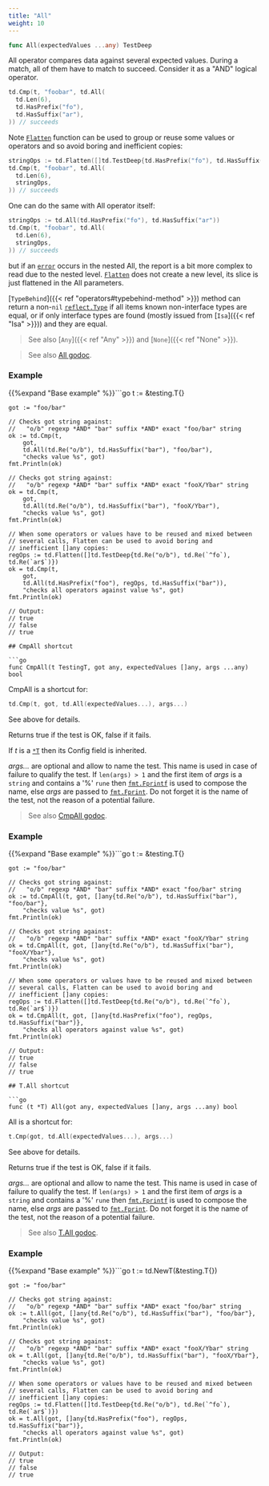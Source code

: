 ```yaml
---
title: "All"
weight: 10
---
```


```go
func All(expectedValues ...any) TestDeep
```

All operator compares data against several expected values. During
a match, all of them have to match to succeed. Consider it
as a "AND" logical operator.

```go
td.Cmp(t, "foobar", td.All(
  td.Len(6),
  td.HasPrefix("fo"),
  td.HasSuffix("ar"),
)) // succeeds
```

Note [`Flatten`](https://pkg.go.dev/github.com/maxatome/go-testdeep/td#Flatten) function can be used to group or reuse some values or
operators and so avoid boring and inefficient copies:

```go
stringOps := td.Flatten([]td.TestDeep{td.HasPrefix("fo"), td.HasSuffix("ar")})
td.Cmp(t, "foobar", td.All(
  td.Len(6),
  stringOps,
)) // succeeds
```

One can do the same with All operator itself:

```go
stringOps := td.All(td.HasPrefix("fo"), td.HasSuffix("ar"))
td.Cmp(t, "foobar", td.All(
  td.Len(6),
  stringOps,
)) // succeeds
```

but if an [`error`](https://pkg.go.dev/builtin#error) occurs in the nested All, the report is a bit more
complex to read due to the nested level. [`Flatten`](https://pkg.go.dev/github.com/maxatome/go-testdeep/td#Flatten) does not create
a new level, its slice is just flattened in the All parameters.

[`TypeBehind`]({{< ref "operators#typebehind-method" >}}) method can return a non-`nil` [`reflect.Type`](https://pkg.go.dev/reflect#Type) if all items
known non-interface types are equal, or if only interface types
are found (mostly issued from [`Isa`]({{< ref "Isa" >}})) and they are equal.

> See also [`Any`]({{< ref "Any" >}}) and [`None`]({{< ref "None" >}}).


> See also [<i class='fas fa-book'></i> All godoc](https://pkg.go.dev/github.com/maxatome/go-testdeep/td#All).

### Example

{{%expand "Base example" %}}```go
	t := &testing.T{}

	got := "foo/bar"

	// Checks got string against:
	//   "o/b" regexp *AND* "bar" suffix *AND* exact "foo/bar" string
	ok := td.Cmp(t,
		got,
		td.All(td.Re("o/b"), td.HasSuffix("bar"), "foo/bar"),
		"checks value %s", got)
	fmt.Println(ok)

	// Checks got string against:
	//   "o/b" regexp *AND* "bar" suffix *AND* exact "fooX/Ybar" string
	ok = td.Cmp(t,
		got,
		td.All(td.Re("o/b"), td.HasSuffix("bar"), "fooX/Ybar"),
		"checks value %s", got)
	fmt.Println(ok)

	// When some operators or values have to be reused and mixed between
	// several calls, Flatten can be used to avoid boring and
	// inefficient []any copies:
	regOps := td.Flatten([]td.TestDeep{td.Re("o/b"), td.Re(`^fo`), td.Re(`ar$`)})
	ok = td.Cmp(t,
		got,
		td.All(td.HasPrefix("foo"), regOps, td.HasSuffix("bar")),
		"checks all operators against value %s", got)
	fmt.Println(ok)

	// Output:
	// true
	// false
	// true

```{{% /expand%}}
## CmpAll shortcut

```go
func CmpAll(t TestingT, got any, expectedValues []any, args ...any) bool
```

CmpAll is a shortcut for:

```go
td.Cmp(t, got, td.All(expectedValues...), args...)
```

See above for details.

Returns true if the test is OK, false if it fails.

If *t* is a [`*T`](https://pkg.go.dev/github.com/maxatome/go-testdeep/td#T) then its Config field is inherited.

*args...* are optional and allow to name the test. This name is
used in case of failure to qualify the test. If `len(args) > 1` and
the first item of *args* is a `string` and contains a '%' `rune` then
[`fmt.Fprintf`](https://pkg.go.dev/fmt#Fprintf) is used to compose the name, else *args* are passed to
[`fmt.Fprint`](https://pkg.go.dev/fmt#Fprint). Do not forget it is the name of the test, not the
reason of a potential failure.


> See also [<i class='fas fa-book'></i> CmpAll godoc](https://pkg.go.dev/github.com/maxatome/go-testdeep/td#CmpAll).

### Example

{{%expand "Base example" %}}```go
	t := &testing.T{}

	got := "foo/bar"

	// Checks got string against:
	//   "o/b" regexp *AND* "bar" suffix *AND* exact "foo/bar" string
	ok := td.CmpAll(t, got, []any{td.Re("o/b"), td.HasSuffix("bar"), "foo/bar"},
		"checks value %s", got)
	fmt.Println(ok)

	// Checks got string against:
	//   "o/b" regexp *AND* "bar" suffix *AND* exact "fooX/Ybar" string
	ok = td.CmpAll(t, got, []any{td.Re("o/b"), td.HasSuffix("bar"), "fooX/Ybar"},
		"checks value %s", got)
	fmt.Println(ok)

	// When some operators or values have to be reused and mixed between
	// several calls, Flatten can be used to avoid boring and
	// inefficient []any copies:
	regOps := td.Flatten([]td.TestDeep{td.Re("o/b"), td.Re(`^fo`), td.Re(`ar$`)})
	ok = td.CmpAll(t, got, []any{td.HasPrefix("foo"), regOps, td.HasSuffix("bar")},
		"checks all operators against value %s", got)
	fmt.Println(ok)

	// Output:
	// true
	// false
	// true

```{{% /expand%}}
## T.All shortcut

```go
func (t *T) All(got any, expectedValues []any, args ...any) bool
```

All is a shortcut for:

```go
t.Cmp(got, td.All(expectedValues...), args...)
```

See above for details.

Returns true if the test is OK, false if it fails.

*args...* are optional and allow to name the test. This name is
used in case of failure to qualify the test. If `len(args) > 1` and
the first item of *args* is a `string` and contains a '%' `rune` then
[`fmt.Fprintf`](https://pkg.go.dev/fmt#Fprintf) is used to compose the name, else *args* are passed to
[`fmt.Fprint`](https://pkg.go.dev/fmt#Fprint). Do not forget it is the name of the test, not the
reason of a potential failure.


> See also [<i class='fas fa-book'></i> T.All godoc](https://pkg.go.dev/github.com/maxatome/go-testdeep/td#T.All).

### Example

{{%expand "Base example" %}}```go
	t := td.NewT(&testing.T{})

	got := "foo/bar"

	// Checks got string against:
	//   "o/b" regexp *AND* "bar" suffix *AND* exact "foo/bar" string
	ok := t.All(got, []any{td.Re("o/b"), td.HasSuffix("bar"), "foo/bar"},
		"checks value %s", got)
	fmt.Println(ok)

	// Checks got string against:
	//   "o/b" regexp *AND* "bar" suffix *AND* exact "fooX/Ybar" string
	ok = t.All(got, []any{td.Re("o/b"), td.HasSuffix("bar"), "fooX/Ybar"},
		"checks value %s", got)
	fmt.Println(ok)

	// When some operators or values have to be reused and mixed between
	// several calls, Flatten can be used to avoid boring and
	// inefficient []any copies:
	regOps := td.Flatten([]td.TestDeep{td.Re("o/b"), td.Re(`^fo`), td.Re(`ar$`)})
	ok = t.All(got, []any{td.HasPrefix("foo"), regOps, td.HasSuffix("bar")},
		"checks all operators against value %s", got)
	fmt.Println(ok)

	// Output:
	// true
	// false
	// true

```{{% /expand%}}

